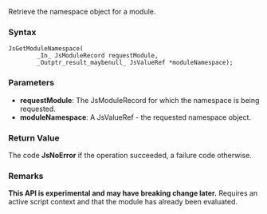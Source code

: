 Retrieve the namespace object for a module.
### Syntax 
```
JsGetModuleNamespace(
        _In_ JsModuleRecord requestModule,
        _Outptr_result_maybenull_ JsValueRef *moduleNamespace);
```
### Parameters 
* __requestModule__: The JsModuleRecord for which the namespace is being requested.
* __moduleNamespace__: A JsValueRef - the requested namespace object.

### Return Value 
The code **JsNoError** if the operation succeeded, a failure code otherwise.

### Remarks 
**This API is experimental and may have breaking change later.**
Requires an active script context and that the module has already been evaluated.